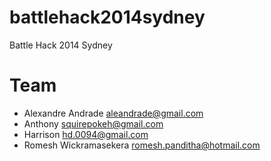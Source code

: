 battlehack2014sydney
====================

Battle Hack 2014 Sydney


Team
=====
* Alexandre Andrade <aleandrade@gmail.com>
* Anthony <squirepokeh@gmail.com>
* Harrison <hd.0094@gmail.com>
* Romesh Wickramasekera <romesh.panditha@hotmail.com>


